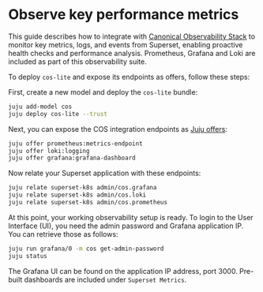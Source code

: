 # Observe key performance metrics
This guide describes how to integrate with [Canonical Observability Stack](https://charmhub.io/topics/canonical-observability-stack) to monitor key metrics, logs, and events from Superset, enabling proactive health checks and performance analysis. Prometheus, Grafana and Loki are included as part of this observability suite.

To deploy `cos-lite` and expose its endpoints as offers, follow these steps:

First, create a new model and deploy the `cos-lite` bundle:

```bash
juju add-model cos
juju deploy cos-lite --trust
```

Next, you can expose the COS integration endpoints as [Juju offers](https://juju.is/docs/juju/manage-offers):

```bash
juju offer prometheus:metrics-endpoint
juju offer loki:logging
juju offer grafana:grafana-dashboard
```

Now relate your Superset application with these endpoints:

```bash
juju relate superset-k8s admin/cos.grafana
juju relate superset-k8s admin/cos.loki
juju relate superset-k8s admin/cos.prometheus
```

At this point, your working observability setup is ready. To login to the User Interface (UI), you need the admin password and Grafana application IP. You can retrieve those as follows:

```bash
juju run grafana/0 -m cos get-admin-password
juju status
```

The Grafana UI can be found on the application IP address, port 3000. Pre-built dashboards are included under `Superset Metrics`.